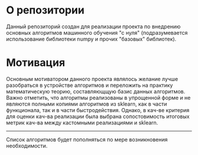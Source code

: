 # О репозитории
Данный репозиторий создан для реализации проекта по внедрению основных алгоритмов машинного обучения "с нуля" (подразумевается использование библиотеки numpy и прочих "базовых" библиотек).

# Мотивация
Основным мотиватором данного проекта являлось желание лучше разобраться в устройстве алгоритмов и переложить на практику математическую теорию, составляющщую базис данных алгоритмов. <br>
Важно отметить, что алгоритмы реализованы в упрощенной форме и не являются полными копиями алгоритмов из sklearn, как в части функционала, так и в части быстродействия. Однако, в кач-ве критерия для оценки кач-ва реализации была выбрана сопостовимость итоговых метрик кач-ва между кастомными реализациями и sklearn.

---
Список алгоритмов будет пополняться по мере возникновения необходимости.

